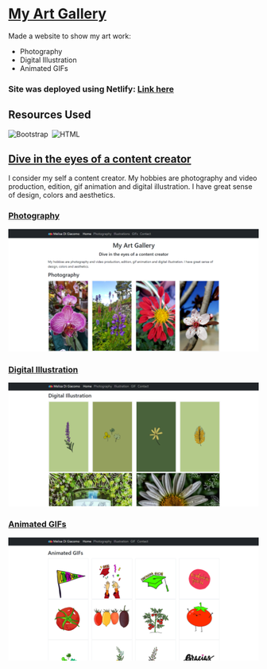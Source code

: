 # [My Art Gallery](https://melisagallery.netlify.app/)
Made a website to show my art work:
* Photography
* Digital Illustration
* Animated GIFs

### Site was deployed using Netlify: [Link here](https://melisagallery.netlify.app/)

## Resources Used
![Bootstrap](https://img.shields.io/badge/Bootstrap-blueviolet?style=for-the-badge&logo=Bootstrap&logoColor=white)&nbsp; 
![HTML](https://img.shields.io/badge/HTML5-E34F26?style=for-the-badge&logo=html5&logoColor=white)&nbsp;


## [Dive in the eyes of a content creator](https://melisagallery.netlify.app/)
I consider my self a content creator. My hobbies are photography and video production, edition, gif animation and digital illustration. I have great sense of design, colors and aesthetics.

### [Photography](https://melisagallery.netlify.app/#photography)
![photography](./images/photography.png)

### [Digital Illustration](https://melisagallery.netlify.app/#illustrations)
![illustration](./images/illustration.png)

### [Animated GIFs](https://melisagallery.netlify.app/#gif)
![GIF](./images/GIF.png)